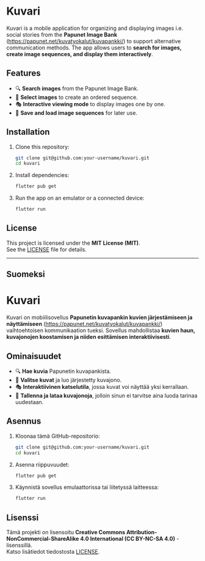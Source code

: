 # Kuvari

Kuvari is a mobile application for organizing and displaying images i.e. social stories  from the **Papunet Image Bank** (https://papunet.net/kuvatyokalut/kuvapankki/) to support alternative communication methods. The app allows users to **search for images, create image sequences, and display them interactively**.

## Features

- 🔍 **Search images** from the Papunet Image Bank.
- 📌 **Select images** to create an ordered sequence.
- 🎭 **Interactive viewing mode** to display images one by one.
- 💾 **Save and load image sequences** for later use.

## Installation

1. Clone this repository:
   ```bash
   git clone git@github.com:your-username/kuvari.git
   cd kuvari
   ```
2. Install dependencies:
   ```bash
   flutter pub get
   ```
3. Run the app on an emulator or a connected device:
   ```bash
   flutter run
   ```

## License

This project is licensed under the **MIT License (MIT)**.\
See the [LICENSE](LICENSE) file for details.

---

## **Suomeksi**

# Kuvari

Kuvari on mobiilisovellus **Papunetin kuvapankin kuvien järjestämiseen ja näyttämiseen** (https://papunet.net/kuvatyokalut/kuvapankki/) vaihtoehtoisen kommunikaation tueksi. Sovellus mahdollistaa **kuvien haun, kuvajonojen koostamisen ja niiden esittämisen interaktiivisesti**.

## Ominaisuudet

- 🔍 **Hae kuvia** Papunetin kuvapankista.
- 📌 **Valitse kuvat** ja luo järjestetty kuvajono.
- 🎭 **Interaktiivinen katselutila**, jossa kuvat voi näyttää yksi kerrallaan.
- 💾 **Tallenna ja lataa kuvajonoja**, jolloin sinun ei tarvitse aina luoda tarinaa uudestaan.

## Asennus

1. Kloonaa tämä GitHub-repositorio:
   ```bash
   git clone git@github.com:your-username/kuvari.git
   cd kuvari
   ```
2. Asenna riippuvuudet:
   ```bash
   flutter pub get
   ```
3. Käynnistä sovellus emulaattorissa tai liitetyssä laitteessa:
   ```bash
   flutter run
   ```

## Lisenssi

Tämä projekti on lisensoitu **Creative Commons Attribution-NonCommercial-ShareAlike 4.0 International (CC BY-NC-SA 4.0)** -lisenssillä.\
Katso lisätiedot tiedostosta [LICENSE](LICENSE).

